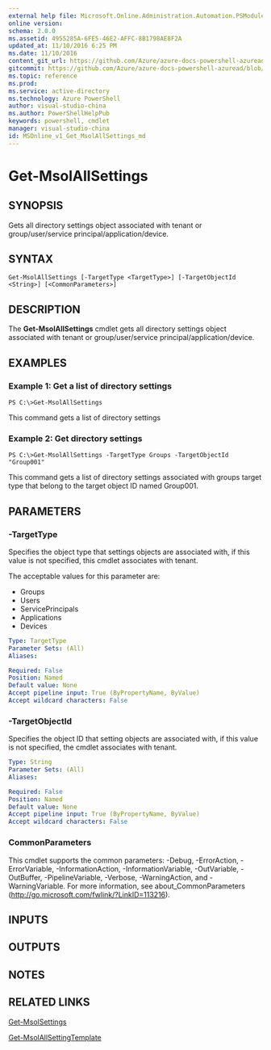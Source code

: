 ```yaml
---
external help file: Microsoft.Online.Administration.Automation.PSModule.dll-Help.xml
online version:
schema: 2.0.0
ms.assetid: 4955285A-6FE5-46E2-AFFC-8B1798AE8F2A
updated_at: 11/10/2016 6:25 PM
ms.date: 11/10/2016
content_git_url: https://github.com/Azure/azure-docs-powershell-azuread/blob/live/Azure%20AD%20Cmdlets/MSOnline/v1/Get-MsolAllSettings.md
gitcommit: https://github.com/Azure/azure-docs-powershell-azuread/blob/f20974f1694733a8d0f8cf150cad0f34dfdb2d1c/Azure%20AD%20Cmdlets/MSOnline/v1/Get-MsolAllSettings.md
ms.topic: reference
ms.prod: 
ms.service: active-directory
ms.technology: Azure PowerShell
author: visual-studio-china
ms.author: PowerShellHelpPub
keywords: powershell, cmdlet
manager: visual-studio-china
id: MSOnline_v1_Get_MsolAllSettings_md
---
```


# Get-MsolAllSettings

## SYNOPSIS
Gets all directory settings object associated with tenant or group/user/service principal/application/device.

## SYNTAX

```
Get-MsolAllSettings [-TargetType <TargetType>] [-TargetObjectId <String>] [<CommonParameters>]
```

## DESCRIPTION
The **Get-MsolAllSettings** cmdlet gets all directory settings object associated with tenant or group/user/service principal/application/device.

## EXAMPLES

### Example 1: Get a list of directory settings
```
PS C:\>Get-MsolAllSettings
```

This command gets a list of directory settings

### Example 2: Get directory settings
```
PS C:\>Get-MsolAllSettings -TargetType Groups -TargetObjectId "Group001"
```

This command gets a list of directory settings associated with groups target type that belong to the target object ID named Group001.

## PARAMETERS

### -TargetType
Specifies the object type that settings objects are associated with, if this value is not specified, this cmdlet associates with tenant.

The acceptable values for this parameter are:

- Groups
- Users
- ServicePrincipals
- Applications
- Devices

```yaml
Type: TargetType
Parameter Sets: (All)
Aliases:

Required: False
Position: Named
Default value: None
Accept pipeline input: True (ByPropertyName, ByValue)
Accept wildcard characters: False
```

### -TargetObjectId
Specifies the object ID that setting objects are associated with, if this value is not specified, the cmdlet associates with tenant.

```yaml
Type: String
Parameter Sets: (All)
Aliases:

Required: False
Position: Named
Default value: None
Accept pipeline input: True (ByPropertyName, ByValue)
Accept wildcard characters: False
```

### CommonParameters
This cmdlet supports the common parameters: -Debug, -ErrorAction, -ErrorVariable, -InformationAction, -InformationVariable, -OutVariable, -OutBuffer, -PipelineVariable, -Verbose, -WarningAction, and -WarningVariable. For more information, see about_CommonParameters (http://go.microsoft.com/fwlink/?LinkID=113216).

## INPUTS

## OUTPUTS

## NOTES

## RELATED LINKS

[Get-MsolSettings](xref:MSOnline/v1/Get-MsolSettings.md)

[Get-MsolAllSettingTemplate](xref:MSOnline/v1/Get-MsolAllSettingTemplate.md)
